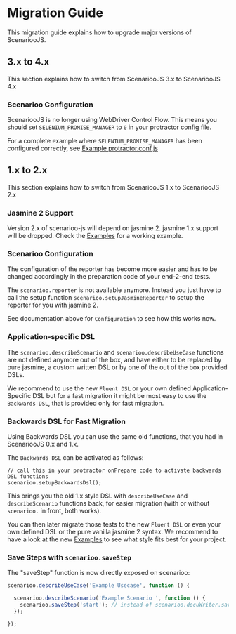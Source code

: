 # Migration Guide

This migration guide explains how to upgrade major versions of ScenariooJS.

## 3.x to 4.x

This section explains how to switch from ScenariooJS 3.x to ScenariooJS 4.x

### Scenarioo Configuration

ScenariooJS is no longer using WebDriver Control Flow. This means you should set `SELENIUM_PROMISE_MANAGER` to `0` in your protractor config file.

For a complete example where `SELENIUM_PROMISE_MANAGER` has been configured correctly, see [Example protractor.conf.js](example/protractor.conf.js)

## 1.x to 2.x

This section explains how to switch from ScenariooJS 1.x to ScenariooJS 2.x

### Jasmine 2 Support

Version 2.x of scenarioo-js will depend on jasmine 2.  jasmine 1.x support will be dropped.
Check the [Examples](/example) for a working example.

### Scenarioo Configuration

The configuration of the reporter has become more easier and has to be changed accordingly in the preparation code of your end-2-end tests.

The `scenarioo.reporter` is not available anymore. Instead you just have to call the setup function `scenarioo.setupJasmineReporter` to setup the reporter for you with jasmine 2.

See documentation above for `Configuration` to see how this works now.

### Application-specific DSL

The `scenarioo.describeScenario` and `scenarioo.describeUseCase` functions are not defined anymore out of the box, 
and have either to be replaced by pure jasmine, a custom written DSL or by one of the out of the box provided DSLs.

We recommend to use the new `Fluent DSL` or your own defined Application-Specific DSL 
but for a fast migration it might be most easy to use the `Backwards DSL`, that is provided only for fast migration.
 
### Backwards DSL for Fast Migration 

Using Backwards DSL you can use the same old functions, that you had in ScenariooJS 0.x and 1.x.

The `Backwards DSL` can be activated as follows:

```
// call this in your protractor onPrepare code to activate backwards DSL functions
scenarioo.setupBackwardsDsl();
```

This brings you the old 1.x style DSL with `describeUseCase` and `describeScenario` functions back, for easier migration
(with or without `scenarioo.` in front, both works).

You can then later migrate those tests to the new `Fluent DSL` or even your own defined DSL or the pure vanilla jasmine 2 syntax.
We recommend to have a look at the new [Examples](/example) to see what style fits best for your project.

### Save Steps with `scenarioo.saveStep`

The "saveStep" function is now directly exposed on scenarioo:

```javascript
scenarioo.describeUseCase('Example Usecase', function () {

  scenarioo.describeScenario('Example Scenario ', function () {
    scenarioo.saveStep('start'); // instead of scenarioo.docuWriter.saveStep
  });

});

```
